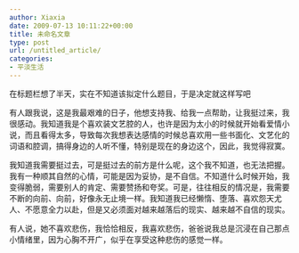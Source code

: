 ```yaml
---
author: Xiaxia
date: 2009-07-13 10:11:22+00:00
title: 未命名文章
type: post
url: /untitled_article/
categories:
- 平淡生活
---
```


在标题栏想了半天，实在不知道该拟定什么题目，于是决定就这样写吧

有人跟我说，这是我最艰难的日子，他想支持我、给我一点帮助，让我挺过来，我很感动。我知道我是个喜欢装文艺腔的人，也许是因为太小的时候就开始看爱情小说，而且看得太多，导致每次我想表达感情的时候总喜欢用一些书面化、文艺化的词语和腔调，搞得身边的人听不懂，特别是现在的身边这个，因此，我觉得寂寞。

我知道我需要挺过去，可是挺过去的前方是什么呢，这个我不知道，也无法把握。我有一种顺其自然的心情，可能是因为妥协，是不自信。不知道什么时候开始，我变得脆弱，需要别人的肯定、需要赞扬和夸奖。可是，往往相反的情况是，我需要不断的向前、向前，好像永无止境一样。我知道我已经懒惰、堕落、喜欢怨天尤人、不愿意全力以赴，但是又必须面对越来越落后的现实、越来越不自信的现实。

有人说，她不喜欢悲伤，我恰恰相反，我喜欢悲伤，爸爸说我总是沉浸在自己那点小情绪里，因为心胸不开广，似乎在享受这种悲伤的感觉一样。
